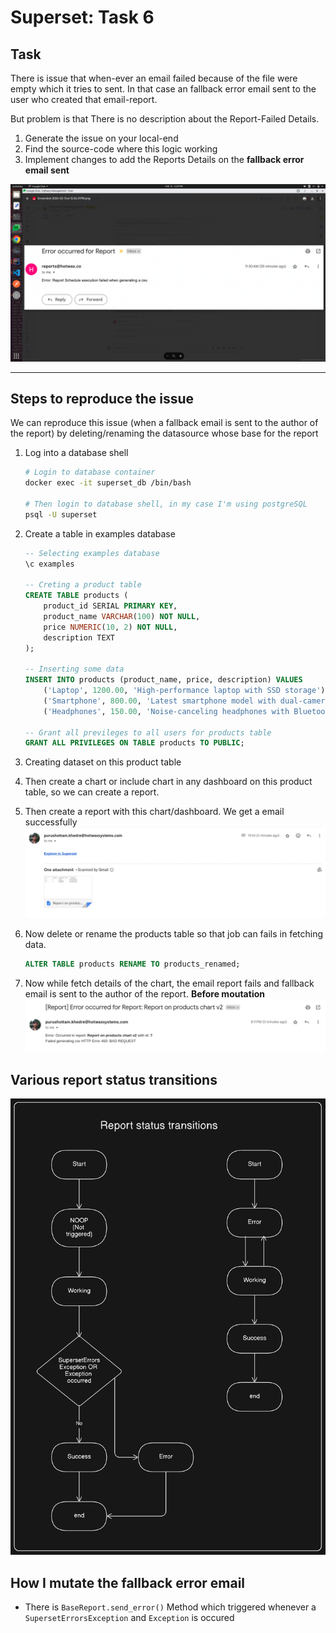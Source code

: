 # Superset: Task 6

## Task

There is issue that when-ever an email failed because of the file were empty which it tries to sent. In that case an fallback error email sent to the user who created that email-report.

But problem is that There is no description about the Report-Failed Details.

1. Generate the issue on your local-end
2. Find the source-code where this logic working
3. Implement changes to add the Reports Details on the **fallback error email sent**

![alt text](<images/Screenshot from 2024-02-13 14-29-38.png>)

---

## Steps to reproduce the issue

We can reproduce this issue (when a fallback email is sent to the author of the report) by deleting/renaming the datasource whose base for the report

1. Log into a database shell

    ```sh
    # Login to database container
    docker exec -it superset_db /bin/bash

    # Then login to database shell, in my case I'm using postgreSQL
    psql -U superset
    ```

2. Create a table in examples database

    ```sql
    -- Selecting examples database
    \c examples

    -- Creting a product table
    CREATE TABLE products (
        product_id SERIAL PRIMARY KEY,
        product_name VARCHAR(100) NOT NULL,
        price NUMERIC(10, 2) NOT NULL,
        description TEXT
    );

    -- Inserting some data
    INSERT INTO products (product_name, price, description) VALUES
        ('Laptop', 1200.00, 'High-performance laptop with SSD storage'),
        ('Smartphone', 800.00, 'Latest smartphone model with dual-camera setup'),
        ('Headphones', 150.00, 'Noise-canceling headphones with Bluetooth connectivity');
    
    -- Grant all previleges to all users for products table
    GRANT ALL PRIVILEGES ON TABLE products TO PUBLIC;
    ```

3. Creating dataset on this product table
4. Then create a chart or include chart in any dashboard on this product table, so we can create a report.
5. Then create a report with this chart/dashboard. We get a email successfully
![alt text](images/image.png)
6. Now delete or rename the products table so that job can fails in fetching data.

    ```sql
    ALTER TABLE products RENAME TO products_renamed;
    ```

7. Now while fetch details of the chart, the email report fails and fallback email is sent to the author of the report.
**Before moutation**
![alt text](images/image-1.png)

## Various report status transitions

![alt text](images/diagram-export-19-02-2024-20_34_51.png)

## How I mutate the fallback error email

* There is `BaseReport.send_error()` Method which triggered whenever a `SupersetErrorsException` and `Exception` is occured
